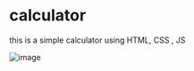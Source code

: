# calculator
this is a simple calculator using HTML, CSS , JS

![image](https://user-images.githubusercontent.com/42828778/124138358-34303b80-daa4-11eb-8e74-1f5d3bea4735.png)

